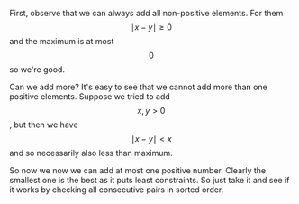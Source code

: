 First, observe that we can always add all non-positive elements.  For them $$\mid x - y \mid \ge 0$$ and the maximum is at most $$0$$ so we're good.

Can we add more?  It's easy to see that we cannot add more than one positive elements.  Suppose we tried to add $$x, y > 0$$, but then we have $$\mid x - y \mid < x$$ and so necessarily also less than maximum.

So now we now we can add at most one positive number.  Clearly the smallest one is the best as it puts least constraints.  So just take it and see if it works by checking all consecutive pairs in sorted order.
